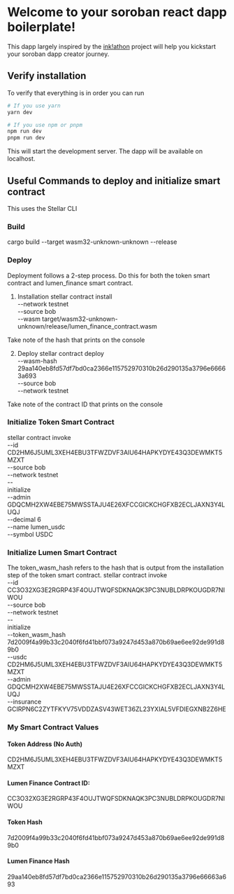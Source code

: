 # Welcome to your soroban react dapp boilerplate!

This dapp largely inspired by the [ink!athon](https://github.com/scio-labs/inkathon) project will help you kickstart your soroban dapp creator journey.

## Verify installation

To verify that everything is in order you can run

```bash
# If you use yarn
yarn dev

# If you use npm or pnpm
npm run dev
pnpm run dev
```

This will start the development server. The dapp will be available on localhost. 

## Useful Commands to deploy and initialize smart contract
This uses the Stellar CLI

### Build
cargo build --target wasm32-unknown-unknown --release

### Deploy
Deployment follows a 2-step process. Do this for both the token smart contract and lumen_finance smart contract.

1) Installation
stellar contract install \
  --network testnet \
  --source bob \
  --wasm target/wasm32-unknown-unknown/release/lumen_finance_contract.wasm

Take note of the hash that prints on the console

2) Deploy
stellar contract deploy \
  --wasm-hash 29aa140eb8fd57df7bd0ca2366e115752970310b26d290135a3796e66663a693 \
  --source bob \
  --network testnet

Take note of the contract ID that prints on the console

### Initialize Token Smart Contract
stellar contract invoke \
  --id CD2HM6J5UML3XEH4EBU3TFWZDVF3AIU64HAPKYDYE43Q3DEWMKT5MZXT \
  --source bob \
  --network testnet \
  -- \
  initialize \
  --admin GDQCMH2XW4EBE75MWSSTAJU4E26XFCCGICKCHGFXB2ECLJAXN3Y4LUQJ \
  --decimal 6 \
  --name lumen_usdc \
  --symbol USDC

### Initialize Lumen Smart Contract
The token_wasm_hash refers to the hash that is output from the installation step of the token smart contract.
stellar contract invoke \
  --id CC3O32XG3E2RGRP43F4OUJTWQFSDKNAQK3PC3NUBLDRPKOUGDR7NIWOU \
  --source bob \
  --network testnet \
  -- \
  initialize \
  --token_wasm_hash 7d2009f4a99b33c2040f6fd41bbf073a9247d453a870b69ae6ee92de991d89b0 \
  --usdc CD2HM6J5UML3XEH4EBU3TFWZDVF3AIU64HAPKYDYE43Q3DEWMKT5MZXT \
  --admin GDQCMH2XW4EBE75MWSSTAJU4E26XFCCGICKCHGFXB2ECLJAXN3Y4LUQJ \
  --insurance GCIRPN6C2ZYTFKYV75VDDZASV43WET36ZL23YXIAL5VFDIEGXNB2Z6HE


### My Smart Contract Values
#### Token Address (No Auth)
CD2HM6J5UML3XEH4EBU3TFWZDVF3AIU64HAPKYDYE43Q3DEWMKT5MZXT
#### Lumen Finance Contract ID:
CC3O32XG3E2RGRP43F4OUJTWQFSDKNAQK3PC3NUBLDRPKOUGDR7NIWOU
#### Token Hash
7d2009f4a99b33c2040f6fd41bbf073a9247d453a870b69ae6ee92de991d89b0
#### Lumen Finance Hash
29aa140eb8fd57df7bd0ca2366e115752970310b26d290135a3796e66663a693
